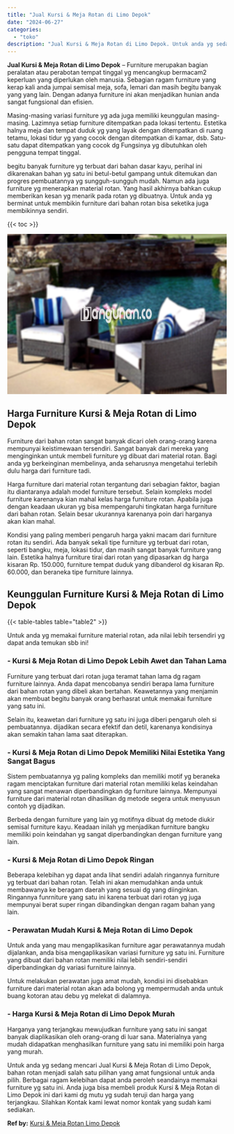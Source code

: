 ```yaml
---
title: "Jual Kursi & Meja Rotan di Limo Depok"
date: "2024-06-27"
categories: 
  - "toko"
description: "Jual Kursi & Meja Rotan di Limo Depok. Untuk anda yg sedang mencari Jual Kursi & Meja Rotan di Limo Depok, bahan rotan menjadi salah satu pilihan yang amat f..."
---
```


**Jual Kursi & Meja Rotan di Limo Depok** – Furniture merupakan bagian peralatan atau perabotan tempat tinggal yg mencangkup bermacam2 keperluan yang diperlukan oleh manusia. Sebagian ragam furniture yang kerap kali anda jumpai semisal meja, sofa, lemari dan masih begitu banyak yang yang lain. Dengan adanya furniture ini akan menjadikan hunian anda sangat fungsional dan efisien.

Masing-masing variasi furniture yg ada juga memiliki keunggulan masing-masing. Lazimnya setiap furniture ditempatkan pada lokasi tertentu. Estetika halnya meja dan tempat duduk yg yang layak dengan ditempatkan di ruang tetamu, lokasi tidur yg yang cocok dengan ditempatkan di kamar, dsb. Satu-satu dapat ditempatkan yang cocok dg Fungsinya yg dibutuhkan oleh pengguna tempat tinggal.

begitu banyak furniture yg terbuat dari bahan dasar kayu, perihal ini dikarenakan bahan yg satu ini betul-betul gampang untuk ditemukan dan progres pembuatannya yg sungguh-sungguh mudah. Namun ada juga furniture yg menerapkan material rotan. Yang hasil akhirnya bahkan cukup memberikan kesan yg menarik pada rotan yg dibuatnya. Untuk anda yg berminat untuk membikin furniture dari bahan rotan bisa seketika juga membikinnya sendiri.

{{< toc >}}

![Jual Kursi & Meja Rotan di Limo Depok](/images/kursi-meja-rotan-murah11.png)

## Harga Furniture Kursi & Meja Rotan di Limo Depok

Furniture dari bahan rotan sangat banyak dicari oleh orang-orang karena mempunyai keistimewaan tersendiri. Sangat banyak dari mereka yang menginginkan untuk membeli furniture yg dibuat dari material rotan. Bagi anda yg berkeinginan membelinya, anda seharusnya mengetahui terlebih dulu harga dari furniture tadi.

Harga furniture dari material rotan tergantung dari sebagian faktor, bagian itu diantaranya adalah model furniture tersebut. Selain kompleks model furniture karenanya kian mahal kelas harga furniture rotan. Apabila juga dengan keadaan ukuran yg bisa mempengaruhi tingkatan harga furniture dari bahan rotan. Selain besar ukurannya karenanya poin dari harganya akan kian mahal.

Kondisi yang paling memberi pengaruh harga yakni macam dari furniture rotan itu sendiri. Ada banyak sekali tipe furniture yg terbuat dari rotan, seperti bangku, meja, lokasi tidur, dan masih sangat banyak furniture yang lain. Estetika halnya furniture tirai dari rotan yang dipasarkan dg harga kisaran Rp. 150.000, furniture tempat duduk yang dibanderol dg kisaran Rp. 60.000, dan beraneka tipe furniture lainnya.

## Keunggulan Furniture Kursi & Meja Rotan di Limo Depok

{{< table-tables table="table2" >}}

Untuk anda yg memakai furniture material rotan, ada nilai lebih tersendiri yg dapat anda temukan sbb ini!

### \- Kursi & Meja Rotan di Limo Depok Lebih Awet dan Tahan Lama

Furniture yang terbuat dari rotan juga teramat tahan lama dg ragam furniture lainnya. Anda dapat mencobanya sendiri berapa lama furniture dari bahan rotan yang dibeli akan bertahan. Keawetannya yang menjamin akan membuat begitu banyak orang berhasrat untuk memakai furniture yang satu ini.

Selain itu, keawetan dari furniture yg satu ini juga diberi pengaruh oleh si pembuatannya. dijadikan secara efektif dan detil, karenanya kondisinya akan semakin tahan lama saat diterapkan.

### \- Kursi & Meja Rotan di Limo Depok Memiliki Nilai Estetika Yang Sangat Bagus

Sistem pembuatannya yg paling kompleks dan memiliki motif yg beraneka ragam menciptakan furniture dari material rotan memiliki kelas keindahan yang sangat menawan diperbandingkan dg furniture lainnya. Mempunyai furniture dari material rotan dihasilkan dg metode segera untuk menyusun contoh yg dijadikan.

Berbeda dengan furniture yang lain yg motifnya dibuat dg metode diukir semisal furniture kayu. Keadaan inilah yg menjadikan furniture bangku memiliki poin keindahan yg sangat diperbandingkan dengan furniture yang lain.

### \- Kursi & Meja Rotan di Limo Depok Ringan

Beberapa kelebihan yg dapat anda lihat sendiri adalah ringannya furniture yg terbuat dari bahan rotan. Telah ini akan memudahkan anda untuk membawanya ke beragam daerah yang sesuai dg yang diinginkan. Ringannya funrniture yang satu ini karena terbuat dari rotan yg juga mempunyai berat super ringan dibandingkan dengan ragam bahan yang lain.

### \- Perawatan Mudah Kursi & Meja Rotan di Limo Depok

Untuk anda yang mau mengaplikasikan furniture agar perawatannya mudah dijalankan, anda bisa mengaplikasikan variasi furniture yg satu ini. Furniture yang dibuat dari bahan rotan memiliki nilai lebih sendiri-sendiri diperbandingkan dg variasi furniture lainnya.

Untuk melakukan perawatan juga amat mudah, kondisi ini disebabkan furniture dari material rotan akan ada bolong yg mempermudah anda untuk buang kotoran atau debu yg melekat di dalamnya.

### \- Harga Kursi & Meja Rotan di Limo Depok Murah

Harganya yang terjangkau mewujudkan furniture yang satu ini sangat banyak diaplikasikan oleh orang-orang di luar sana. Materialnya yang mudah didapatkan menghasilkan furniture yang satu ini memiliki poin harga yang murah.

Untuk anda yg sedang mencari Jual Kursi & Meja Rotan di Limo Depok, bahan rotan menjadi salah satu pilihan yang amat fungsional untuk anda pilih. Berbagai ragam kelebihan dapat anda peroleh seandainya memakai furniture yg satu ini. Anda juga bisa membeli produk Kursi & Meja Rotan di Limo Depok ini dari kami dg mutu yg sudah teruji dan harga yang terjangkau. Silahkan Kontak kami lewat nomor kontak yang sudah kami sediakan.

**Ref by:** [Kursi & Meja Rotan Limo Depok](https://id.wikipedia.org/wiki/Kursi)

